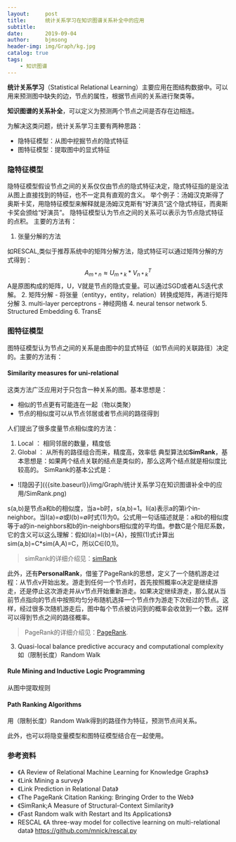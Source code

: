 ```yaml
---
layout:     post
title:      统计关系学习在知识图谱关系补全中的应用
subtitle:   
date:       2019-09-04
author:     bjmsong
header-img: img/Graph/kg.jpg
catalog: true
tags:
    - 知识图谱
---
```


**统计关系学习**（Statistical Relational Learning）主要应用在图结构数据中。可以用来预测图中缺失的边，节点的属性，根据节点间的关系进行聚类等。

**知识图谱的关系补全**，可以定义为预测两个节点之间是否存在边相连。

为解决这类问题，统计关系学习主要有两种思路：
* 隐特征模型：从图中挖掘节点的隐式特征
* 图特征模型：提取图中的显式特征

### 隐特征模型
隐特征模型假设节点之间的关系仅仅由节点的隐式特征决定，隐式特征指的是没法从图上直接找到的特征，也不一定具有直观的含义。
举个例子：汤姆汉克斯得了奥斯卡奖，用隐特征模型来解释就是汤姆汉克斯有“好演员”这个隐式特征，而奥斯卡奖会颁给“好演员”。
隐特征模型认为节点之间的关系可以表示为节点隐式特征的点积。
主要的方法有：
1. 张量分解的方法

如RESCAL,类似于推荐系统中的矩阵分解方法，隐式特征可以通过矩阵分解的方式得到：
$$A_{m*n} \approx U_{m*k} * V_{n*k}^T$$
A是原图构成的矩阵，U，V就是节点的隐式变量。可以通过SGD或者ALS迭代求解。
2. 矩阵分解
    - 将张量（entityy，entity，relation）转换成矩阵，再进行矩阵分解
3. multi-layer perceptrons
    - 神经网络
4. neural tensor network
5. Structured Embedding
6. TransE

### 图特征模型
图特征模型认为节点之间的关系是由图中的显式特征（如节点间的关联路径）决定的。主要的方法有：
#### Similarity measures for uni-relational 
这类方法广泛应用对于只包含一种关系的图。基本思想是：
- 相似的节点更有可能连在一起（物以类聚）
- 节点的相似度可以从节点邻居或者节点间的路径得到

人们提出了很多度量节点相似度的方法：
1. Local ： 相同邻居的数量，精度低
2. Global ： 从所有的路径组合而来，精度高，效率低
典型算法如**SimRank**，基本思想是：如果两个结点关联的结点是类似的，那么这两个结点就是相似度比较高的。
SimRank的基本公式是：

<ul> 
<li markdown="1"> 
![隐因子]({{site.baseurl}}/img/Graph/统计关系学习在知识图谱补全中的应用/SimRank.png) 
</li> 
</ul> 

s(a,b)是节点a和b的相似度，当a=b时，s(a,b)=1。Ii(a)表示a的第i个in-neighbor。当I(a)=∅或I(b)=∅时式(1)为0。公式用一句话描述就是：a和b的相似度等于a的in-neighbors和b的in-neighbors相似度的平均值。参数C是个阻尼系数，它的含义可以这么理解：假如I(a)=I(b)={A}，按照(1)式计算出sim(a,b)=C*sim(A,A)=C，所以C∈(0,1)。

>simRank的详细介绍见：[simRank](https://bjmsong.github.io/2019/09/04/SimRank/)

此外，还有**PersonalRank**，借鉴了PageRank的思想，定义了一个随机游走过程：从节点v开始出发。游走到任何一个节点时，首先按照概率α决定是继续游走，还是停止这次游走并从v节点开始重新游走。如果决定继续游走，那么就从当前节点指向的节点中按照均匀分布随机选择一个节点作为游走下次经过的节点。这样，经过很多次随机游走后，图中每个节点被访问到的概率会收敛到一个数。这样可以得到节点之间的路径概率。

>PageRank的详细介绍见：[PageRank](https://bjmsong.github.io/2019/09/04/PageRank/ "With a Title"). 

3. Quasi-local
balance predictive accuracy and computational complexity
如（限制长度）Random Walk

#### Rule Mining and Inductive Logic Programming
从图中提取规则

#### Path Ranking Algorithms
用（限制长度）Random Walk得到的路径作为特征，预测节点间关系。

此外，也可以将隐变量模型和图特征模型结合在一起使用。


### 参考资料
- 《A Review of Relational Machine Learning for Knowledge Graphs》
- 《Link Mining a survey》
- 《Link Prediction in Relational Data》
- 《The PageRank Citation Ranking: Bringing Order to the Web》
- 《SimRank;A Measure of Structural-Context Similarity》
- 《Fast Random walk with Restart and Its Applications》
- RESCAL
《A three-way model for collective learning on multi-relational data》
https://github.com/mnick/rescal.py
